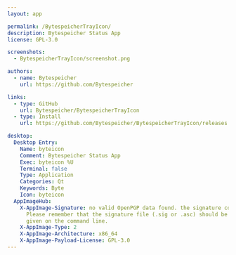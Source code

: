 ```yaml
---
layout: app

permalink: /BytespeicherTrayIcon/
description: Bytespeicher Status App
license: GPL-3.0

screenshots:
  - BytespeicherTrayIcon/screenshot.png

authors:
  - name: Bytespeicher
    url: https://github.com/Bytespeicher

links:
  - type: GitHub
    url: Bytespeicher/BytespeicherTrayIcon
  - type: Install
    url: https://github.com/Bytespeicher/BytespeicherTrayIcon/releases

desktop:
  Desktop Entry:
    Name: byteicon
    Comment: Bytespeicher Status App
    Exec: byteicon %U
    Terminal: false
    Type: Application
    Categories: Qt
    Keywords: Byte
    Icon: byteicon
  AppImageHub:
    X-AppImage-Signature: no valid OpenPGP data found. the signature could not be verified.
      Please remember that the signature file (.sig or .asc) should be the first file
      given on the command line.
    X-AppImage-Type: 2
    X-AppImage-Architecture: x86_64
    X-AppImage-Payload-License: GPL-3.0
---
```

